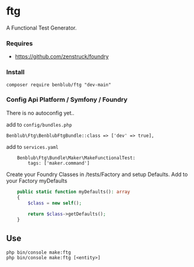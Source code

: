 # ftg
A Functional Test Generator.

### Requires
- https://github.com/zenstruck/foundry

### Install
`composer require benblub/ftg "dev-main"`

### Config Api Platform / Symfony / Foundry
There is no autoconfig yet..

add to `config/bundles.php`
```
Benblub\Ftg\BenblubFtgBundle::class => ['dev' => true],
```

add to `services.yaml`
```
    Benblub\Ftg\Bundle\Maker\MakeFunctionalTest:
        tags: ['maker.command']
```

Create your Foundry Classes in /tests/Factory and setup Defaults. 
Add to your Factory myDefaults
```php
    public static function myDefaults(): array
    {
        $class = new self();
        
        return $class->getDefaults();
    }
```

## Use
`php bin/console make:ftg`  
`php bin/console make:ftg [<entity>]`
